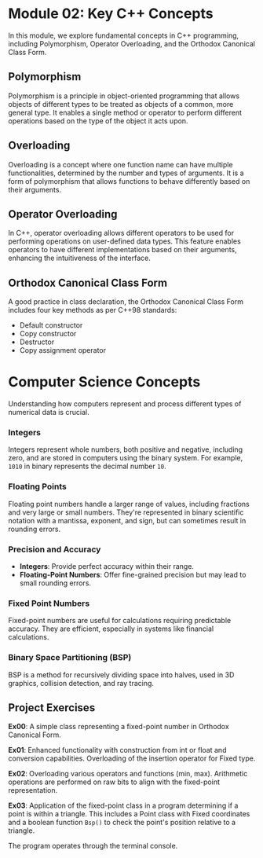 # Module 02: Key C++ Concepts

In this module, we explore fundamental concepts in C++ programming, including Polymorphism, Operator Overloading, and the Orthodox Canonical Class Form.

## Polymorphism
Polymorphism is a principle in object-oriented programming that allows objects of different types to be treated as objects of a common, more general type. It enables a single method or operator to perform different operations based on the type of the object it acts upon.

## Overloading
Overloading is a concept where one function name can have multiple functionalities, determined by the number and types of arguments. It is a form of polymorphism that allows functions to behave differently based on their arguments.

## Operator Overloading
In C++, operator overloading allows different operators to be used for performing operations on user-defined data types. This feature enables operators to have different implementations based on their arguments, enhancing the intuitiveness of the interface.

## Orthodox Canonical Class Form
A good practice in class declaration, the Orthodox Canonical Class Form includes four key methods as per C++98 standards:
- Default constructor
- Copy constructor
- Destructor
- Copy assignment operator

# Computer Science Concepts
Understanding how computers represent and process different types of numerical data is crucial.

### Integers
Integers represent whole numbers, both positive and negative, including zero, and are stored in computers using the binary system. For example, `1010` in binary represents the decimal number `10`.

### Floating Points
Floating point numbers handle a larger range of values, including fractions and very large or small numbers. They're represented in binary scientific notation with a mantissa, exponent, and sign, but can sometimes result in rounding errors.

### Precision and Accuracy
- **Integers**: Provide perfect accuracy within their range.
- **Floating-Point Numbers**: Offer fine-grained precision but may lead to small rounding errors.

### Fixed Point Numbers
Fixed-point numbers are useful for calculations requiring predictable accuracy. They are efficient, especially in systems like financial calculations.

### Binary Space Partitioning (BSP)
BSP is a method for recursively dividing space into halves, used in 3D graphics, collision detection, and ray tracing.

## Project Exercises
**Ex00**: A simple class representing a fixed-point number in Orthodox Canonical Form.

**Ex01**: Enhanced functionality with construction from int or float and conversion capabilities. Overloading of the insertion operator for Fixed type.

**Ex02**: Overloading various operators and functions (min, max). Arithmetic operations are performed on raw bits to align with the fixed-point representation.

**Ex03**: Application of the fixed-point class in a program determining if a point is within a triangle. This includes a Point class with Fixed coordinates and a boolean function `Bsp()` to check the point's position relative to a triangle.

The program operates through the terminal console.
